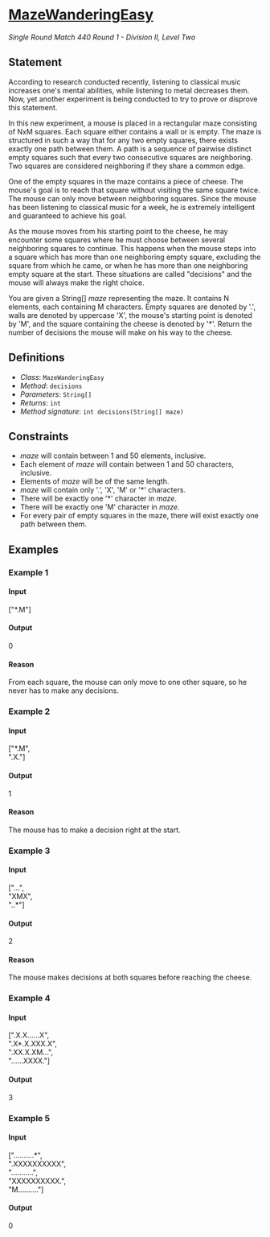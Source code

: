 # [MazeWanderingEasy](/tc?module=ProblemDetail&rd=13748&pm=10288)
*Single Round Match 440 Round 1 - Division II, Level Two*

## Statement
According to research conducted recently, listening to classical music increases one's mental abilities, while listening to metal decreases them.  Now, yet another experiment is being conducted to try to prove or disprove this statement.

In this new experiment, a mouse is placed in a rectangular maze consisting of NxM squares.  Each square either contains a wall or is empty.  The maze is structured in such a way that for any two empty squares, there exists exactly one path between them.  A path is a sequence of pairwise distinct empty squares such that every two consecutive squares are neighboring.  Two squares are considered neighboring if they share a common edge.

One of the empty squares in the maze contains a piece of cheese.  The mouse's goal is to reach that square without visiting the same square twice.  The mouse can only move between neighboring squares.  Since the mouse has been listening to classical music for a week, he is extremely intelligent and guaranteed to achieve his goal.

As the mouse moves from his starting point to the cheese, he may encounter some squares where he must choose between several neighboring squares to continue.  This happens when the mouse steps into a square which has more than one neighboring empty square, excluding the square from which he came, or when he has more than one neighboring empty square at the start.  These situations are called "decisions" and the mouse will always make the right choice.

You are given a String[] *maze* representing the maze.  It contains N elements, each containing M characters.  Empty squares are denoted by '.', walls are denoted by uppercase 'X', the mouse's starting point is denoted by 'M', and the square containing the cheese is denoted by '*'.  Return the number of decisions the mouse will make on his way to the cheese.

## Definitions
- *Class*: `MazeWanderingEasy`
- *Method*: `decisions`
- *Parameters*: `String[]`
- *Returns*: `int`
- *Method signature*: `int decisions(String[] maze)`

## Constraints
- *maze* will contain between 1 and 50 elements, inclusive.
- Each element of *maze* will contain between 1 and 50 characters, inclusive.
- Elements of *maze* will be of the same length.
- *maze* will contain only '.', 'X', 'M' or '*' characters.
- There will be exactly one '*' character in *maze*.
- There will be exactly one 'M' character in *maze*.
- For every pair of empty squares in the maze, there will exist exactly one path between them.

## Examples
### Example 1
#### Input
<c>["*.M"]</c>
#### Output
<c>0</c>
#### Reason
From each square, the mouse can only move to one other square, so he never has to make any decisions.

### Example 2
#### Input
<c>["*.M",<br /> ".X."]</c>
#### Output
<c>1</c>
#### Reason
The mouse has to make a decision right at the start.

### Example 3
#### Input
<c>["...",<br /> "XMX",<br /> "..*"]</c>
#### Output
<c>2</c>
#### Reason
The mouse makes decisions at both squares before reaching the cheese.

### Example 4
#### Input
<c>[".X.X......X",<br /> ".X*.X.XXX.X",<br /> ".XX.X.XM...",<br /> "......XXXX."]</c>
#### Output
<c>3</c>
### Example 5
#### Input
<c>["..........*",<br /> ".XXXXXXXXXX",<br /> "...........",<br /> "XXXXXXXXXX.",<br /> "M.........."]</c>
#### Output
<c>0</c>

